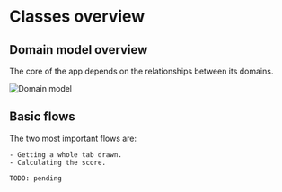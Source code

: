 # Classes overview

## Domain model overview

The core of the app depends on the relationships between its domains.

![Domain model](https://www.lucidchart.com/publicSegments/view/5559a79b-0430-48fb-9a54-234f0a00ce79/image.png)


## Basic flows

The two most important flows are:

    - Getting a whole tab drawn.
    - Calculating the score.


`TODO: pending`


